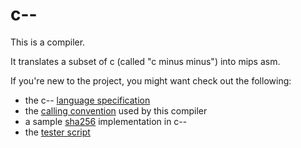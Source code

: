 # c--

This is a compiler.

It translates a subset of c (called "c minus minus") into mips asm.

If you're new to the project, you might want check out the following:

  * the c-- [language specification][1]
  * the [calling convention][2] used by this compiler
  * a sample [sha256][3] implementation in c--
  * the [tester script][4]

[1]: https://github.com/troybowman/c--/blob/master/spec/C--%20Language%20Specification.pdf
[2]: https://github.com/troybowman/c--/blob/master/spec/MIPSCallingConventionsSummary.pdf
[3]: https://github.com/troybowman/c--/blob/master/tests/real/math_5.c
[4]: https://github.com/troybowman/c--/blob/master/tests/tester.py
